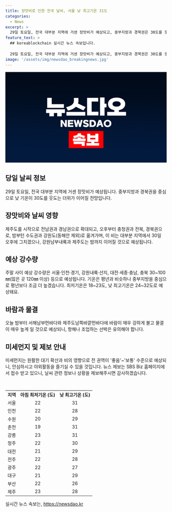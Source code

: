 ```yaml
---
title: 장맛비로 인한 전국 날씨, 서울 낮 최고기온 31도
categories:
  - News
excerpt: >
  29일 토요일, 전국 대부분 지역에 거센 장맛비가 예상되고, 중부지방과 경북권은 30도를 웃도는 더위가 이어질 전망입니다. 기상청은 정체전선과 저기압의 영향으로 전국이 대체로 흐리고 비가 내릴 것으로 예측했으며, 지역별로 예상 강수량과 안전에 대한 주의를 요구하고 있습니다. 미세먼지는 좋음~보통 수준으로 예상되며, 항해 및 조업을 하는 선박은 바람과 물결에 유의해야 합니다.
feature_text: >
  ## koreablockchain 실시간 뉴스 속보입니다.

  29일 토요일, 전국 대부분 지역에 거센 장맛비가 예상되고, 중부지방과 경북권은 30도를 웃도는 더위가 이어질 전망입니다. 기상청은 정체전선과 저기압의 영향으로 전국이 대체로 흐리고 비가 내릴 것으로 예측했으며, 지역별로 예상 강수량과 안전에 대한 주의를 요구하고 있습니다. 미세먼지는 좋음~보통 수준으로 예상되며, 항해 및 조업을 하는 선박은 바람과 물결에 유의해야 합니다.
image: '/assets/img/newsdao_breakingnews.jpg'
---
```


<p><img src="/assets/img/newsdao_breakingnews.jpg" alt="koreablockchain 속보" /></p>

<h2 data-ke-size="size26">당일 날씨 정보</h2>

<p data-ke-size="size16">29일 토요일, 전국 대부분 지역에 거센 장맛비가 예상됩니다. 중부지방과 경북권을 중심으로 낮 기온이 30도를 웃도는 더위가 이어질 전망입니다.</p>

<h2 data-ke-size="size24">장맛비와 날씨 영향</h2>

<p data-ke-size="size16">제주도를 시작으로 전남권과 경남권으로 확대되고, 오후부터 충청권과 전북, 경북권으로, 밤부턴 수도권과 강원도(동해안 제외)로 옮겨가며, 이 비는 대부분 지역에서 30일 오후에 그치겠으나, 강원남부내륙과 제주도는 밤까지 이어질 것으로 예상됩니다.</p>

<h2 data-ke-size="size24">예상 강수량</h2>

<p data-ke-size="size16">주말 사이 예상 강수량은 서울·인천·경기, 강원내륙·산지, 대전·세종·충남, 충북 30~100㎜(많은 곳 120㎜ 이상) 등으로 예상됩니다. 기온은 평년과 비슷하나 중부지방을 중심으로 평년보다 조금 더 높겠습니다. 최저기온은 18~23도, 낮 최고기온은 24~32도로 예상돼요.</p>

<h2 data-ke-size="size24">바람과 물결</h2>

<p data-ke-size="size16">오늘 밤부터 서해남부먼바다와 제주도남쪽바깥먼바다에 바람이 매우 강하게 불고 물결이 매우 높게 일 것으로 예상되니, 항해나 조업하는 선박은 유의해야 합니다.</p>

<h2 data-ke-size="size24">미세먼지 및 제보 안내</h2>

<p data-ke-size="size16">미세먼지는 원활한 대기 확산과 비의 영향으로 전 권역이 '좋음'~'보통' 수준으로 예상되니, 안심하시고 야외활동을 즐기실 수 있을 것입니다. 뉴스 제보는 SBS Biz 홈페이지에서 접수 받고 있으니, 날씨 관련 정보나 상황을 제보해주시면 감사하겠습니다.</p>

<p data-ke-size="size16">&nbsp;</p>

<table>
    <tbody>
        <tr>
            <td style="text-align: center; height: 17px;"><b>지역</b></td>
            <td style="text-align: center; height: 17px;"><b>아침 최저기온 (도)</b></td>
            <td style="text-align: center; height: 17px;"><b>낮 최고기온 (도)</b></td>
        </tr>
        <tr>
            <td style="text-align: center; height: 17px;">서울</td>
            <td style="text-align: center; height: 17px;">22</td>
            <td style="text-align: center; height: 17px;">31</td>
        </tr>
        <tr>
            <td style="text-align: center; height: 17px;">인천</td>
            <td style="text-align: center; height: 17px;">22</td>
            <td style="text-align: center; height: 17px;">28</td>
        </tr>
        <tr>
            <td style="text-align: center; height: 17px;">수원</td>
            <td style="text-align: center; height: 17px;">20</td>
            <td style="text-align: center; height: 17px;">29</td>
        </tr>
        <tr>
            <td style="text-align: center; height: 17px;">춘천</td>
            <td style="text-align: center; height: 17px;">19</td>
            <td style="text-align: center; height: 17px;">31</td>
        </tr>
        <tr>
            <td style="text-align: center; height: 17px;">강릉</td>
            <td style="text-align: center; height: 17px;">23</td>
            <td style="text-align: center; height: 17px;">31</td>
        </tr>
        <tr>
            <td style="text-align: center; height: 17px;">청주</td>
            <td style="text-align: center; height: 17px;">22</td>
            <td style="text-align: center; height: 17px;">30</td>
        </tr>
        <tr>
            <td style="text-align: center; height: 17px;">대전</td>
            <td style="text-align: center; height: 17px;">21</td>
            <td style="text-align: center; height: 17px;">29</td>
        </tr>
        <tr>
            <td style="text-align: center; height: 17px;">전주</td>
            <td style="text-align: center; height: 17px;">22</td>
            <td style="text-align: center; height: 17px;">28</td>
        </tr>
        <tr>
            <td style="text-align: center; height: 17px;">광주</td>
            <td style="text-align: center; height: 17px;">22</td>
            <td style="text-align: center; height: 17px;">27</td>
        </tr>
        <tr>
            <td style="text-align: center; height: 17px;">대구</td>
            <td style="text-align: center; height: 17px;">21</td>
            <td style="text-align: center; height: 17px;">29</td>
        </tr>
        <tr>
            <td style="text-align: center; height: 17px;">부산</td>
            <td style="text-align: center; height: 17px;">22</td>
            <td style="text-align: center; height: 17px;">26</td>
        </tr>
        <tr>
            <td style="text-align: center; height: 17px;">제주</td>
            <td style="text-align: center; height: 17px;">23</td>
            <td style="text-align: center; height: 17px;">28</td>
        </tr>
    </tbody>
</table>

<p data-ke-size="size16"></p>
실시간 뉴스 속보는, <a href="https://newsdao.kr" rel="dofollow">https://newsdao.kr</a>


